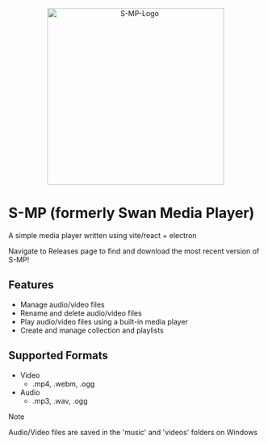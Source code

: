 <p align="center">
  <img width="350" height="350" alt="S-MP-Logo" src="https://github.com/user-attachments/assets/a3ec3dd8-6ff1-4fe9-8615-a64fbcea52a7" />
</p>

# S-MP (formerly Swan Media Player)
A simple media player written using vite/react + electron  

Navigate to Releases page to find and download the most recent version of S-MP!

## Features
- Manage audio/video files
- Rename and delete audio/video files
- Play audio/video files using a built-in media player
- Create and manage collection and playlists

## Supported Formats
  - Video
    - .mp4, .webm, .ogg
  - Audio
    - .mp3, .wav, .ogg
 
> [!NOTE]
> Audio/Video files are saved in the 'music' and 'videos' folders on Windows
